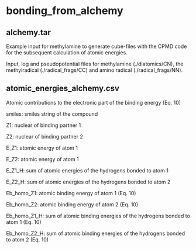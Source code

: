 # bonding_from_alchemy

## alchemy.tar
Example input for methylamine to generate cube-files with the CPMD code for the subsequent calculation of atomic energies.

Input, log and pseudopotential files for methylamine (./diatomics/CN), the methylradical (./radical_frags/CC) and amino radical (./radical_frags/NN).

## atomic_energies_alchemy.csv
Atomic contributions to the electronic part of the binding energy (Eq. 10)

smiles: smiles string of the compound

Z1: nuclear of binding partner 1

Z2: nuclear of binding partner 2

E_Z1: atomic energy of atom 1

E_Z2: atomic energy of atom 1

E_Z1_H: sum of atomic energies of the hydrogens bonded to atom 1

E_Z2_H: sum of atomic energies of the hydrogens bonded to atom 2

Eb_homo_Z1: atomic binding energy of atom 1 (Eq. 10)

Eb_homo_Z2: atomic binding energy of atom 2 (Eq. 10)

Eb_homo_Z1_H: sum of atomic binding energies of the hydrogens bonded to atom 1 (Eq. 10)

Eb_homo_Z2_H: sum of atomic binding energies of the hydrogens bonded to atom 2 (Eq. 10)

## 
